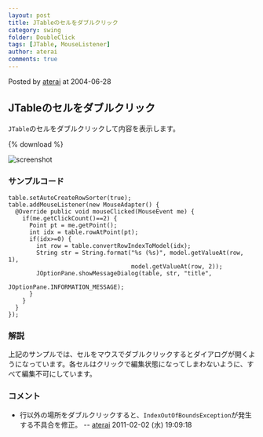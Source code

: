 ```yaml
---
layout: post
title: JTableのセルをダブルクリック
category: swing
folder: DoubleClick
tags: [JTable, MouseListener]
author: aterai
comments: true
---
```


Posted by [aterai](http://terai.xrea.jp/aterai.html) at 2004-06-28

## JTableのセルをダブルクリック
`JTable`のセルをダブルクリックして内容を表示します。

{% download %}

![screenshot](https://lh6.googleusercontent.com/_9Z4BYR88imo/TQTLv3qaXoI/AAAAAAAAAYE/aAnkonlteYo/s800/DoubleClick.png)

### サンプルコード
<pre class="prettyprint"><code>table.setAutoCreateRowSorter(true);
table.addMouseListener(new MouseAdapter() {
  @Override public void mouseClicked(MouseEvent me) {
    if(me.getClickCount()==2) {
      Point pt = me.getPoint();
      int idx = table.rowAtPoint(pt);
      if(idx&gt;=0) {
        int row = table.convertRowIndexToModel(idx);
        String str = String.format("%s (%s)", model.getValueAt(row, 1),
                                   model.getValueAt(row, 2));
        JOptionPane.showMessageDialog(table, str, "title",
                                      JOptionPane.INFORMATION_MESSAGE);
      }
    }
  }
});
</code></pre>

### 解説
上記のサンプルでは、セルをマウスでダブルクリックするとダイアログが開くようになっています。各セルはクリックで編集状態になってしまわないように、すべて編集不可にしています。

### コメント
- 行以外の場所をダブルクリックすると、`IndexOutOfBoundsException`が発生する不具合を修正。 -- [aterai](http://terai.xrea.jp/aterai.html) 2011-02-02 (水) 19:09:18

<!-- dummy comment line for breaking list -->

